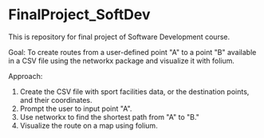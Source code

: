 # FinalProject_SoftDev
This is repository for final project of Software Development course.

Goal: To create routes from a user-defined point "A" to a point "B" available in a CSV file using the networkx package and visualize it with folium.

Approach: 
1. Create the CSV file with sport facilities data, or the destination points, and their coordinates.
2. Prompt the user to input point "A".
3. Use networkx to find the shortest path from "A" to "B."
4. Visualize the route on a map using folium.
